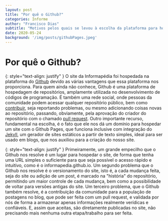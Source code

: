 ```yaml
---
layout: post
title: "Por quê o Github?"
categories: Informe
author: "Francisco Dias"
subtitle: "Motivos pelos quais se levou à escolha da plataforma para hospedar nosso site."
date: 2020-05-24
background: '/img/posts/githubPages.jpeg'
---
```


# Por quê o Github?

{: style="text-align: justify" }
O site da Informapédia foi hospedada na plataforma do [Github](www.github.com) devido as 
várias vantagens que essa plataforma nos proporciona. Para quem ainda não conhece, Github
é uma plataforma de hospedagem de repositórios, amplamente utilizada no desenvolvimento
de códigos de programação. É também uma rede social, onde pessoas da comunidade podem
acessar qualquer repositório público, bem como [contribuir](https://help.github.com/pt/github/collaborating-with-issues-and-pull-requests), seja reportando problemas, ou
mesmo adicionando coisas novas ao repositório, passando, obviamente, pela aprovação do 
criador do repositório com o chamado [pull request](https://help.github.com/pt/github/collaborating-with-issues-and-pull-requests/about-pull-requests).
Outro importante recurso, fundamental na escolha, é o fato que ele nos dá um domínio para
hospedar um site com o Github Pages, que funciona inclusive com integração do [Jekyll](https://jekyllrb.com/), um gerador
de sites estáticos a partir de texto simples, ideal para ser usado em blogs, que nos auxiliou
para a criação do nosso site.

{: style="text-align: justify" }
Primeiramente, um grande empecilho que o Github nos resolve é um lugar para hospedar o 
site, de forma que tenha uma URL simples o suficiente para que seja possível o acesso 
rápido e intuitivo, como é o informapedia.github.io. Um segundo problema que o Github 
nos resolve é o versionamento do site, isto é, a cada mudança feita, seja do site ou adição de um post, é marcado na "história" do repositório, permitindo um maior controle de cada mudança, bem como a possibilidade de voltar para versões antigas do site. Um terceiro problema, que o Github também
resolve, é a contribuição da comunidade para a população de postagens no blog, que
pode ser feita com um pull request, e validada por nós de forma a armazenar apenas
informações realmente verídicas e confiáveis. E, assim que aceitas, são diretamente
publicadas no site, não precisando mais nenhuma outra etapa/trabalho para ser feita.